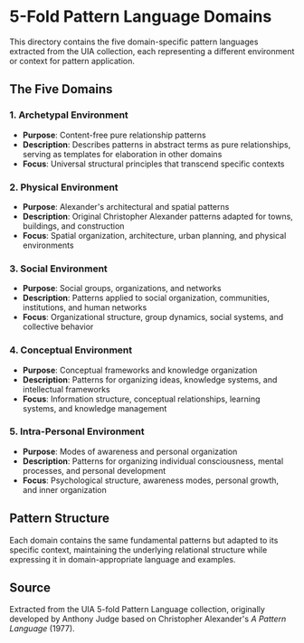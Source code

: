 # 5-Fold Pattern Language Domains

This directory contains the five domain-specific pattern languages extracted from the UIA collection, each representing a different environment or context for pattern application.

## The Five Domains

### 1. **Archetypal** Environment
- **Purpose**: Content-free pure relationship patterns
- **Description**: Describes patterns in abstract terms as pure relationships, serving as templates for elaboration in other domains
- **Focus**: Universal structural principles that transcend specific contexts

### 2. **Physical** Environment  
- **Purpose**: Alexander's architectural and spatial patterns
- **Description**: Original Christopher Alexander patterns adapted for towns, buildings, and construction
- **Focus**: Spatial organization, architecture, urban planning, and physical environments

### 3. **Social** Environment
- **Purpose**: Social groups, organizations, and networks
- **Description**: Patterns applied to social organization, communities, institutions, and human networks
- **Focus**: Organizational structure, group dynamics, social systems, and collective behavior

### 4. **Conceptual** Environment
- **Purpose**: Conceptual frameworks and knowledge organization  
- **Description**: Patterns for organizing ideas, knowledge systems, and intellectual frameworks
- **Focus**: Information structure, conceptual relationships, learning systems, and knowledge management

### 5. **Intra-Personal** Environment
- **Purpose**: Modes of awareness and personal organization
- **Description**: Patterns for organizing individual consciousness, mental processes, and personal development
- **Focus**: Psychological structure, awareness modes, personal growth, and inner organization

## Pattern Structure

Each domain contains the same fundamental patterns but adapted to its specific context, maintaining the underlying relational structure while expressing it in domain-appropriate language and examples.

## Source

Extracted from the UIA 5-fold Pattern Language collection, originally developed by Anthony Judge based on Christopher Alexander's *A Pattern Language* (1977).